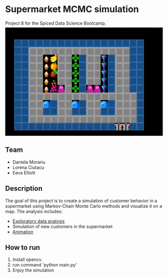 # Supermarket MCMC simulation

Project 8 for the Spiced Data Science Bootcamp.
<img src="https://github.com/DanielaMorariu1990/Supermarket_MCMC_simulation/blob/main/pic.PNG" width="700" height="350">

## Team

- Daniela Morariu
- Lorena Ciutacu
- Eeva Elliott

## Description

The goal of this project is to create a simulation of customer behavior in a supermarket using Markov-Chain Monte Carlo methods and visualize it on a map.
The analysis includes:

- [Exploratory data analysis](https://github.com/DanielaMorariu1990/Supermarket_MCMC_simulation/tree/main/EDA)
- Simulation of new customers in the supermarket
- [Animation](https://github.com/DanielaMorariu1990/Supermarket_MCMC_simulation/tree/main/images)

## How to run

1. Install opencv.
2. run command 'python main.py'
3. Enjoy the simulation
